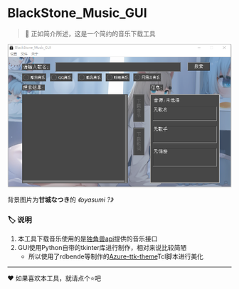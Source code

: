 # BlackStone_Music_GUI

>:page_facing_up: 正如简介所述，这是一个简约的音乐下载工具

![sample](sample.png)

背景图片为**甘城なつき**的 *《oyasumi ?》*

### :label: 说明
1. 本工具下载音乐使用的是[独角兽api](http://ovooa.com/)提供的音乐接口
2. GUI使用Python自带的tkinter库进行制作，相对来说比较简陋
   - 所以使用了rdbende等制作的[Azure-ttk-theme](https://github.com/rdbende/Azure-ttk-theme)Tcl脚本进行美化

---
:heart: 如果喜欢本工具，就请点个:star:吧
